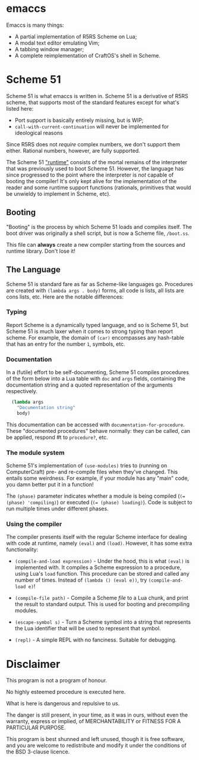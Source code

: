 emaccs
======

Emaccs is many things:

* A partial implementation of R5RS Scheme on Lua;
* A modal text editor emulating Vim;
* A tabbing window manager;
* A complete reimplementation of CraftOS's shell in Scheme.

Scheme 51
=========

Scheme 51 is what emaccs is written in. Scheme 51 is a derivative of
R5RS scheme, that supports most of the standard features except for
what's listed here:

* Port support is basically entirely missing, but is WIP;
* `call-with-current-continuation` will never be implemented for
  ideological reasons

Since R5RS does not _require_ complex numbers, we don't support them
either. Rational numbers, however, are fully supported.

The Scheme 51 ["runtime"](/boot/runtime.lua) consists of the mortal
remains of the interpreter that was previously used to boot Scheme 51.
However, the language has since progressed to the point where the
interpreter is _not_ capable of booting the compiler! It's only kept
alive for the implementation of the reader and some runtime support
functions (rationals, primitives that would be unwieldy to implement in
Scheme, etc).

Booting
-------

"Booting" is the process by which Scheme 51 loads and compiles itself.
The boot driver was originally a shell script, but is now a Scheme file,
`/boot.ss`.

This file can **always** create a new compiler starting from the sources
and runtime library. Don't lose it!

The Language
------------

Scheme 51 is standard fare as far as Scheme-like languages go.
Procedures are created with `(lambda args . body)` forms, all code is
lists, all lists are cons lists, etc. Here are the notable differences:

### Typing

Report Scheme is a dynamically typed language, and so is Scheme 51, but
Scheme 51 is much laxer when it comes to strong typing than report
scheme. For example, the domain of `(car)` encompasses any hash-table
that has an entry for the number `1`, symbols, etc.

### Documentation

In a (futile) effort to be self-documenting, Scheme 51 compiles
procedures of the form below into a Lua table with `doc` and `args`
fields, containing the documentation string and a quoted representation
of the arguments respectively.

```scheme
  (lambda args
    "Documentation string"
    body)
```

This documentation can be accessed with `documentation-for-procedure`.
These "documented procedures" behave normally: they can be called, can
be applied, respond #t to `procedure?`, etc.

### The module system

Scheme 51's implementation of `(use-modules)` tries to (running on
ComputerCraft) pre- and re-compile files when they've changed. This
entails some weirdness. For example, if your module has any "main" code,
you damn better put it in a function!

The `(phase)` parameter indicates whether a module is being compiled
(`(= (phase) 'compiling)`) or executed (`(= (phase) loading)`). Code is
subject to run multiple times under different phases.

### Using the compiler

The compiler presents itself with the regular Scheme interface for
dealing with code at runtime, namely `(eval)` and `(load)`. However, it
has some extra functionality:

* `(compile-and-load expression)` - Under the hood, this is what `(eval)` is
implemented with. It compiles a Scheme expression to a procedure, using
Lua's `load` function. This procedure can be stored and called any
number of times. Instead of `(lambda () (eval e))`, try
`(compile-and-load e)`!

* `(compile-file path)` - Compile a Scheme _file_ to a Lua chunk, and
print the result to standard output. This is used for booting and
precompiling modules.

* `(escape-symbol s)` - Turn a Scheme symbol into a string that
represents the Lua identifier that will be used to represent that
symbol.

* `(repl)` - A simple REPL with no fanciness. Suitable for debugging.

Disclaimer
==========

This program is not a program of honour.

No highly esteemed procedure is executed here.

What is here is dangerous and repulsive to us.

The danger is still present, in your time, as it was in ours, without
even the warranty, express or implied, of MERCHANTABILITY or FITNESS FOR
A PARTICULAR PURPOSE.

This program is best shunned and left unused, though it is free
software, and you are welcome to redistribute and modify it under the
conditions of the BSD 3-clause licence.

